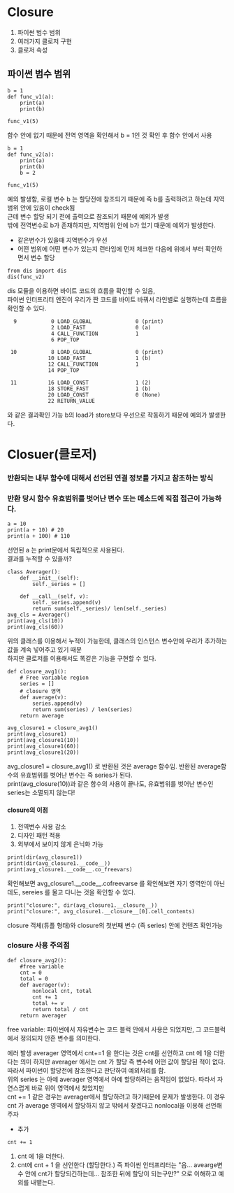 # Closure
1. 파이썬 범수 범위
2. 여러가지 클로저 구현
3. 클로저 속성

## 파이썬 범수 범위
```
b = 1
def func_v1(a):
    print(a)
    print(b)

func_v1(5)
```
함수 안에 없기 때문에 전역 영역을 확인해서 b = 1인 것 확인 후 함수 안에서 사용


```
b = 1
def func_v2(a):
    print(a)
    print(b)
    b = 2

func_v1(5)
```
예외 발생함, 로컬 변수 b 는 할당전에 참조되기 때문에 즉 b를 출력하려고 하는데 지역범위 안에 있음이 check됨   
근데 변수 할당 되기 전에 출력으로 참조되기 때문에 예외가 발생  
밖에 전역변수로 b가 존재하지만, 지역범위 안에 b가 있기 때문에 예외가 발생한다.   
* 같은변수가 있을때 지역변수가 우선
* 어떤 범위에 어떤 변수가 있는지 런타임에 먼저 체크한 다음에 위에서 부터 확인하면서 변수 할당

```
from dis import dis
dis(func_v2)
```
dis 모듈을 이용하면 바이트 코드의 흐름을 확인할 수 있음,  
파이썬 인터프리터 엔진이 우리가 짠 코드를 바이트 바꿔서 라인별로 실행하는데 흐름을 확인할 수 있다. 
```
  9           0 LOAD_GLOBAL              0 (print)
              2 LOAD_FAST                0 (a)
              4 CALL_FUNCTION            1
              6 POP_TOP

 10           8 LOAD_GLOBAL              0 (print)
             10 LOAD_FAST                1 (b)
             12 CALL_FUNCTION            1
             14 POP_TOP

 11          16 LOAD_CONST               1 (2)
             18 STORE_FAST               1 (b)
             20 LOAD_CONST               0 (None)
             22 RETURN_VALUE
```
와 같은 결과확인 가능  b의 load가 store보다 우선으로 작동하기 때문에 예외가 발생한다. 

# Closuer(클로저)
### 반환되는 내부 함수에 대해서 선언된 연결 정보를 가지고 참조하는 방식
### 반환 당시 함수 유효범위를 벗어난 변수 또는 메소드에 직접 접근이 가능하다. 
```
a = 10
print(a + 10) # 20
print(a + 100) # 110
```
선언된 a 는 print문에서 독립적으로 사용된다.   
결과를 누적할 수 있을까?
```
class Averager():
    def __init__(self):
        self._series = []
    
    def __call__(self, v):
        self._series.append(v)
        return sum(self._series)/ len(self._series)
avg_cls = Averager()
print(avg_cls(10))
print(avg_cls(60))
```
위의 클래스를 이용해서 누적이 가능한데, 클래스의 인스턴스 변수안에 우리가 추가하는 값을 계속 넣어주고 있기 때문  
하지만 클로저를 이용해서도 똑같은 기능을 구현할 수 있다.

```
def closure_avg1():
    # Free variable region
    series = []
    # closure 영역
    def average(v):
        series.append(v)
        return sum(series) / len(series)
    return average

avg_closure1 = closure_avg1()
print(avg_closure1)
print(avg_closure1(10))
print(avg_closure1(60))
print(avg_closure1(20))
```
avg_closure1 = closure_avg1() 로 반환된 것은 average 함수임. 반환된 average함수의 유효범위를 벗어난 변수는 즉 series가 된다.   
print(avg_closure(10))과 같은 함수의 사용이 끝나도, 유효범위를 벗어난 변수인 series는 소멸되지 않는다!
#### closure의 이점
1. 전역변수 사용 감소
2. 디자인 패턴 적용
3. 외부에서 보이지 않게 은닉화 가능
```
print(dir(avg_closure1))
print(dir(avg_closure1.__code__))
print(avg_closure1.__code__.co_freevars)
```
확인해보면 avg_closure1.\_\_code_\_.cofreevarse 를 확인해보면 자기 영역안이 아닌데도, sereies 를 물고 다니는 것을 확인할 수 있다.

```
print("closure:", dir(avg_closure1.__closure__))
print("closure:", avg_closure1.__closure__[0].cell_contents)
```
closure 객체(튜플 형태)와 closure의 첫번째 변수 (즉 series) 안에 컨텐츠 확인가능

### closure 사용 주의점
```
def closure_avg2():
    #free variable
    cnt = 0
    total = 0
    def averager(v):
        nonlocal cnt, total
        cnt += 1
        total += v
        return total / cnt
    return averager
```
free variable: 파이썬에서 자유변수는 코드 블럭 안에서 사용은 되었지만, 그 코드블럭에서 정의되지 안흔 변수를 의미한다.

에러 발생 averager 영역에서 cnt+=1 을 한다는 것은 cnt를 선언하고 cnt 에 1을 더한다는 의미 
하지만 averager 에서는 cnt 가 할당 즉 변수에 어떤 값이 할당된 적이 없다.   
따라서 파이썬이 할당전에 참조한다고 판단하여 예외처리를 함.  
위의 series 는 아예 averager 영역에서 아예 할당하려는 움직임이 없었다. 따라서 자연스럽게 바로 위이 영역에서 찾았지만   
cnt += 1 같은 경우는 averager에서 할당하려고 하기때문에 문제가 발생한다. 이 경우 cnt 가 average 영역에서 할당하지 않고 밖에서 찾겠다고 nonlocal을 이용해 선언해 주자

* 추가
```
cnt += 1
``` 
1. cnt 에 1을 더한다.
2. cnt에 cnt + 1 을 선언한다 (할당한다.)
즉 파이썬 인터프리터는 "음... avearge변수 안에 cnt가 할당되긴하는데... 참조한 뒤에 할당이 되는구만?" 으로 이해하고 예외를 내뱉는다.


